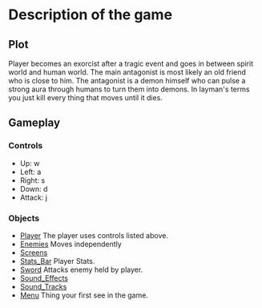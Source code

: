 # Description of the game #

## Plot ##

Player becomes an exorcist after a tragic event and goes in between spirit world and human world.  The main antagonist is most likely an old friend who is close to him.  The antagonist  is a demon himself who can pulse a strong aura through humans to turn them into demons.  In layman's terms you just kill every thing that moves until it dies.


## Gameplay ##

### Controls ###
  * Up: w
  * Left: a
  * Right: s
  * Down: d
  * Attack: j




### Objects ###

  * [Player](Player.md) The player uses controls listed above.
  * [Enemies](Enemies.md) Moves independently
  * [Screens](Screens.md)
  * [Stats\_Bar](Stats_Bar.md) Player Stats.
  * [Sword](Sword.md) Attacks enemy held by player.
  * [Sound\_Effects](Sound_Effects.md)
  * [Sound\_Tracks](Sound_Tracks.md)
  * [Menu](Menu.md) Thing your first see in the game.